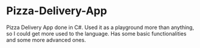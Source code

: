 # Pizza-Delivery-App

   Pizza Delivery App done in C#. Used it as a playground more than anything, so I could get more used to the language. Has some basic functionalities and some more advanced ones. 
